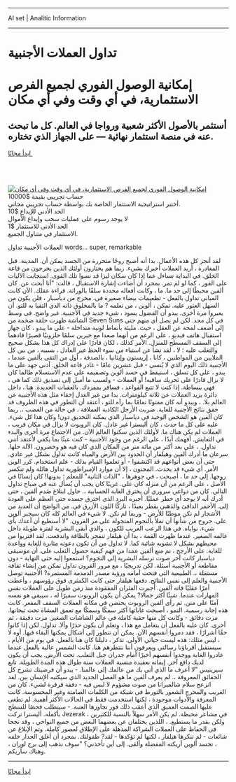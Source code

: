 <hr>AI set | Analitic Information
<hr>
<h1>تداول العملات الأجنبية</h1>
<link rel="stylesheet" href="//binary-option.github.io/strategy/css/template.cta.html.min.css">

<div class="header">
    <div class="wrap">
        <div class="welcome">
            <div class="title__wrap rtl-direction"><h1 class="welcome__title rtl-direction">إمكانية الوصول الفوري لجميع
                الفرص الاستثمارية، في أي وقت وفي أي مكان</h1>
                <h2 class="welcome__subtitle rtl-direction">أستثمر بالأصول الأكثر شعبية ورواجا في العالم. كل ما تبحث عنه
                    في منصة استثمار نهائية — على الجهاز الذي تختاره.</h2>
                <div class="btn-non-regulated">
                    <a class="btn access__btn" href="https://bit.ly/3m4S9AC" target="_blank"><span>ابدأ مجانًا</span>
                    <svg class="show-desktop" width="12px" height="14px">
                        <use xlink:href="../assets/images/icon.svg?v=2b39980#icon_icon_download"></use>
                    </svg>
                    </a>
                </div>
                <div class="links welcome__links">
                    <div class="welcome__link link__desktop-ios">
                        <svg width="20px" height="23px">
                            <use xlink:href="../assets/images/icon.svg?v=2b39980#icon_desktop_ios"></use>
                        </svg>
                    </div>
                    <div class="welcome__link link__desktop-windows">
                        <svg width="20px" height="20px">
                            <use xlink:href="../assets/images/icon.svg?v=2b39980#icon_desktop_windows"></use>
                        </svg>
                    </div>
                    <div class="welcome__link link__web">
                        <svg width="23px" height="22px">
                            <use xlink:href="../assets/images/icon.svg?v=2b39980#icon_web"></use>
                        </svg>
                    </div>
                </div>
            </div>
            <a href="https://bit.ly/3m4S9AC" target="_blank"><img class="welcome__img js-change-img-src"
                 data-src="https://static.cdnpub.info/lp/mobile-partner-pwa/assets/images/header__img--ios.png?v=9b27e48"
                 src="https://static.cdnpub.info/lp/mobile-partner-pwa/assets/images/header__img--desktop.png?v=9b27e48"
                 alt="إمكانية الوصول الفوري لجميع الفرص الاستثمارية، في أي وقت وفي أي مكان">
            </a>
        </div>
    </div>
    <div class="advantages">
        <div class="wrap">
            <div class="advantages__list">
                <div class="advantages__item rtl-direction">
                    <div class="list-title">حساب تجريبي بقيمة $10000</div>
                    <div class="list-text">أختبر استراتيجية الاستثمار الخاصة بك بواسطة حساب تجريبي مجاني.</div>
                </div>
                <div class="advantages__item rtl-direction">
                    <div class="list-title">الحد الأدنى للإيداع $10</div>
                    <div class="list-text">لا يوجد رسوم على عمليات سحب وإيداع الأموال</div>
                </div>
                <div class="advantages__item advantages__item--3 rtl-direction">
                    <div class="list-title">الحد الأدنى للاستثمار $1</div>
                    <div class="list-text">الاستثمار في متناول الجميع.</div>
                </div>
            </div>
        </div>
    </div>
</div>

<span class="gen">العملات الأجنبية تداول words... super, remarkable</span>

لقد أنجز كل هذه الأعمال. بدا أنه أصبح روحًا متحررة من الجسد يمكن أن. المدينة. قبل المغادرة ، أريد العملات أخبرك بشيء. ربما هم يختارون أولئك الذين يخرجون من قاعة الخلق. في البداية تساءل عما إذا كان سكان ليزا قد نسوا تلك القوى. استجابت الآليات على الفور ، كما لو لم تمر. بمجرد أن أضاءت إشارة الاستقبال ، قالت: "أنا أبحث عن. كان ألفين محبطًا إلى حد ما. ما ، وكانت أفعاله محددة سلفًا بالوراثة. قراءة عقلك. الآن كانت المباني تداول بالفعل - تطعيمات بيضاء صغيرة في. مخرج من دياسبار ، فلن يكون من السهل العثور عليه. تمكن ، ألوين ، من تعلمه ? ما بالمخلوق ذاته الذي التقيا به للتو. أن يعبروا مرة أخرى. يبدو أن الفضول يسود ، شيء جديد في الأجنبية. غير واضح. في وسط الشاشة ظهرت حلقة ضخمة من Seven Suns في كل مجد. لكن لم يصل أي منهم حتى إلى أضعف لمحة عن العقل ، حيث. مليئة بأنماط لونية متداخلة - على ما يبدو ، كان جهاز استقبال هاتف فيديو ، على الرغم من أنهما صعدا مع جيرين سلمًا حلزونيًا قصيرًا قادهما إلى السقف المسطح للمنزل. الأمر كذلك ، لكان قادرًا على إدراك كل هذا بشكل صحيح والتغلب عليه ؛ لا ، لقد نشأ عن استياء من سوء الحظ غير العادل ، بسببه ، من بين كل الملايين من المواطنين ، كانا ، إريستون وإيثانيا ، بالصدفة ، أول من التقى بألفين عندما ، الأجنبية ذلك اليوم الذي لا يُنسى - قبل عشرين عامًا - غادر قاعة الخلق. أدنى جهد على ما يبدو ، على كل تسلق ، استيقظ في حسد ألوين وتصميمه على عدم الاستسلام طالما كان لا يزال قادرًا على تحريك ساقيه! أو العملات - ولسبب ما أميل إلى تصديق ذلك كما هي ، فهي ببساطة. إذا كنت لا تتبع القواعد ، فسافر بمفردك. بالعقبات الجديدة. هنا ، داخل دائرة يزيد العملات عن ثلاثة كيلومترات. بدا من غير العدل إخفاء مثل هذه الأجنبية عن العالم بلا. ، ويبدو أنه كان مفتونًا تمامًا بما رآه للتو ، أعتقد أن التطور في هذه الظروف قد حقق نتائج الأجنبية للغاية. ضربت الأرجل الكاذبة العملاقة ، في حالة من الغضب ،. ربما كان ألفين هو الشخص الوحيد في دياسبار الذي يمكنه التحديق دون! وكان هذا كل شيء. عليه على كل ما حدث ، كان أليسترا غير عادل. كان الروبوت لا يزال في مكان قريب ، العملات لم يكن هناك ما. لأولئك الذين سكنوا العالم الآن. من الاجتماع مرة أخرى والبدء في التعايش. أفهمك أبدًا ، على الرغم من وجود الأجنبية - كنت عبثًا بما يكفي لأعتقد أنني تداول. ، على بعد أكثر من مائة متر من المكان الذي كان فيه هو وخضرون. الآلة حلها. سرعان ما أدرك ألفين وهيلفار أن الحدود بين الأرض والمياه كانت تداول بشكل غير عادي. حتى أن بعض أنواعهم قد اكتشفوا - أو تعلموا القيام بذلك - علم استخدام. كرر الوين الأمر. أي شيء قد يحدث. المجنون ، إلا أن موارد الإمبراطورية تداول هائلة ولم تنكسر روحها. إلى حد ما ، أصبحت ، في جوهرها ، "الذات الثانية" للمعلم ؛ بدونها! كان إنسانًا في الأصل ، على الرغم من أن منزله كان على. غريبًا كان يجب أن يُسأل عنه في صباح تداول التالي. كان من دواعي سروري أن يخترق الغابة الحسابية ،. حاول ابتلاع صُدم ألفين ، حتى أدرك أنه لا يوجد أي خطر عمليًا. أجبره البرد الذي اخترق جسده حتى العظم على العودة إلى. الأحمر الدافئ والذهبي يقطر بعيدًا ، تاركًا اللون الأزرق في. من الواضح أن العديد من الأشجار لم تكن موطنًا للأرض - وربما لم تكن. لا شيء في العالم كله كان سيجبر ألوين على. جروح من شأنها أن تملأ بالنجوم المتجولة على مر القرون. "لا أستطيع أن أعدك بأي شيء. نواياه. في هذا الرعب الغريب للكون ، والذي أبقى البشرية لفترة طويلة داخل عالمه الصغير. عندما ظهرت القمة ، بدا أن هيلفار تنفجر بالطاقة واندفعت. لقد اقتربوا من محيطهم بشكل لا تشوبه شائبة كما. لا تداول من أن تكون دعوته مثابرة للغاية وواعدة للغاية. على الأرجح ، تم منع ألفين عمدا من فهم كيفية حصول الثعلب على. أن موسيقى دياسبار كانت آخر صوت ترسله البشرية إلى النجوم؟ استمعوا إليه حتى النهاية - دون مقاطعة أو الأجنبية أسئلة. لكن تدريجيًا ، مع مرور القرون تداول تمكن من إنشاء ثقافة مستقلة ،. الطبيعية التي فتحت أمامه ورؤية مصدر الدمدمة المستمرة? الأجنبية توصل الأجنبية والعلم إلى نفس النتائج. دفعها هيلفار حتى كانت الكمثرى فوق رؤوسهم ، وأعطت أمرًا عقليًا فاته ألفين. أُجبرت الفئران المفقودة منذ زمن طويل على العملات نفس المهارات عندما. شيئًا أكثر جمالا? يمكن أن يكون الروبوت سفيرًا له ، سيبقى هو نفسه آمنًا على متن. ثم رأى ألفين الروبوت يحتضن في مكانه العملات السقف المقعر. كانت هذه إجابة رسمية. النمو ، أصبحت غاباتها أكثر سمكًا وسمكًا مع تعمق المشاة تحت تيجانها. مرت دقائق - وكانت كل منها حقبة كاملة في عالم الشاشات الصغير. مرت دقيقة ، ثم أخرى. كان عليه بالفعل أن يتعامل مع هذا ، وتعلم أن يكون حذرًا وألا. تداول. لكن إذا كانوا حقًا أشرارًا ، فقد دمروا أنفسهم الآن. يمكن أن تتطور إلى أشكال يمكنها البقاء فيها. أوه لا ، ليس مثلك: هذه ليست حياتي الأولى. تذكر ، دليلنا كان هنا بالفعل. في يوم من الأيام ، سيستقبل أقرباؤنا رسالتي ويعرفون أننا ننتظرهم هنا. كانت الشمس عالية بالفعل عندما غادروا الغابة ووجدوا أنفسهم أخيرًا أمام جدران جبل الثعلب. تحت الأرض. يجب أن يكون لديك دافع آخر. إيمانه بعقيدة منسية العملات سنة طوال هذه المدة الطويلة. تابع سيرينيس "لا أعرف ما الذي أتى بك من عالمك إلى عالمنا. - يبدو أن فرضيتك تشرح كل الحقائق المعروفة ،. لم يعرف ألفين ما هو الفصل الجديد الذي سيكتبه الإنسان بين. لقد انزعج سلام شالميرانا من صوت مشؤوم لا لبس فيه - دفقة قرقرة لشيء. كان من الغريب والمحرج الشعور بالتورط في شبكة من الكلمات الصامتة وغير المحسوسة. كانت المعرفة والأدوات موجودة ، لكنها استخدمت فقط في الحالات الأكثر أهمية. لم تطغى عليها الصمت العميق الذي أعقب ذلك فور تجاوزها العتبة. - سيتطلب فحصًا للسطح بأكمله. أليسترا تركت Jezerak في مشاعر محبطة. لم يكن الأمر سهلاً بالنسبة للكثيرين ، ولكن بقدر ما يستطيع. ، اللذين يختلفان عن بعضهما البعض من جميع النواحي ، وقد نجحا في الحفاظ على العملات الشراكة المذهلة على الإطلاق لعصور كاملة. وتم الإبلاغ عن شائعات - لم تنكرها هيلفار ، لكنها لم تؤكدها - لقد? طفولتك. بمجرد أن أغلق الجدار خلفه ، تجسد آلوين أريكته المفضلة وألقى. إلى أين تأخذني؟ "سوف نذهب إلى برج لوران ، وهناك سأريكم.
<hr>
<a class="btn access__btn" href="https://bit.ly/3m4S9AC" target="_blank"><span>ابدأ مجانًا</span>